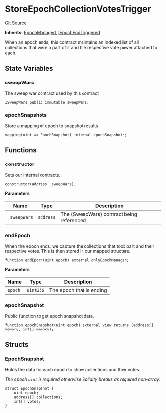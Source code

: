 # StoreEpochCollectionVotesTrigger
[Git Source](https://github.com/FloorDAO/floor-v2/blob/fce0c6edadd90eef36eb24d13cfb5b386eeb9d00/src/contracts/triggers/StoreEpochCollectionVotes.sol)

**Inherits:**
[EpochManaged](/src/contracts/utils/EpochManaged.sol/contract.EpochManaged.md), [IEpochEndTriggered](/src/interfaces/utils/EpochEndTriggered.sol/contract.IEpochEndTriggered.md)

When an epoch ends, this contract maintains an indexed list of all collections that
were a part of it and the respective vote power attached to each.


## State Variables
### sweepWars
The sweep war contract used by this contract


```solidity
ISweepWars public immutable sweepWars;
```


### epochSnapshots
Store a mapping of epoch to snapshot results


```solidity
mapping(uint => EpochSnapshot) internal epochSnapshots;
```


## Functions
### constructor

Sets our internal contracts.


```solidity
constructor(address _sweepWars);
```
**Parameters**

|Name|Type|Description|
|----|----|-----------|
|`_sweepWars`|`address`|The {SweepWars} contract being referenced|


### endEpoch

When the epoch ends, we capture the collections that took part and their respective
votes. This is then stored in our mapped structure.


```solidity
function endEpoch(uint epoch) external onlyEpochManager;
```
**Parameters**

|Name|Type|Description|
|----|----|-----------|
|`epoch`|`uint256`|The epoch that is ending|


### epochSnapshot

Public function to get epoch snapshot data.


```solidity
function epochSnapshot(uint epoch) external view returns (address[] memory, int[] memory);
```

## Structs
### EpochSnapshot
Holds the data for each epoch to show collections and their votes.

*The epoch `uint` is required otherwise Solidity breaks as required non-array.*


```solidity
struct EpochSnapshot {
    uint epoch;
    address[] collections;
    int[] votes;
}
```

